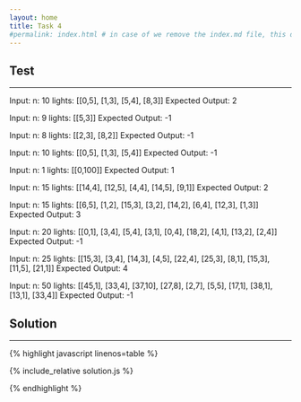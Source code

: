 ```yaml
---
layout: home
title: Task 4
#permalink: index.html # in case of we remove the index.md file, this doc will be the index page
---
```


<div class="row">
<div class="columnStmt" markdown="1">

## Test
------
Input:
n: 10
lights:
[[0,5], 
 [1,3], 
 [5,4], 
 [8,3]]
Expected Output:
2

Input:
n: 9
lights: [[5,3]]
Expected Output:
-1

Input:
n: 8
lights:
[[2,3], 
 [8,2]]
Expected Output:
-1

Input:
n: 10
lights:
[[0,5], 
 [1,3], 
 [5,4]]
Expected Output:
-1

Input:
n: 1
lights: [[0,100]]
Expected Output:
1

Input:
n: 15
lights:
[[14,4], 
 [12,5], 
 [4,4], 
 [14,5], 
 [9,1]]
Expected Output:
2

Input:
n: 15
lights:
[[6,5], 
 [1,2], 
 [15,3], 
 [3,2], 
 [14,2], 
 [6,4], 
 [12,3], 
 [1,3]]
Expected Output:
3

Input:
n: 20
lights:
[[0,1], 
 [3,4], 
 [5,4], 
 [3,1], 
 [0,4], 
 [18,2], 
 [4,1], 
 [13,2], 
 [2,4]]
Expected Output:
-1

Input:
n: 25
lights:
[[15,3], 
 [3,4], 
 [14,3], 
 [4,5], 
 [22,4], 
 [25,3], 
 [8,1], 
 [15,3], 
 [11,5], 
 [21,1]]
Expected Output:
4

Input:
n: 50
lights:
[[45,1], 
 [33,4], 
 [37,10], 
 [27,8], 
 [2,7], 
 [5,5], 
 [17,1], 
 [38,1], 
 [13,1], 
 [33,4]]
Expected Output:
-1

</div>
<div class="columnSol" markdown="1">

## Solution
------

{% highlight javascript linenos=table %}

{% include_relative solution.js %}

{% endhighlight %}

</div>
</div>